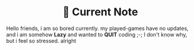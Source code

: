 <h1 align="center">📝 Current Note</h1>

Hello friends, i am so bored currently. my played-games have no updates, and i am somehow **Lazy** and wanted to **QUIT** coding ;-;
I don't know why, but i feel so stressed. alright
